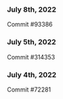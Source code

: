 ### July 8th, 2022

Commit #93386

### July 5th, 2022

Commit #314353


### July 4th, 2022

Commit #72281
